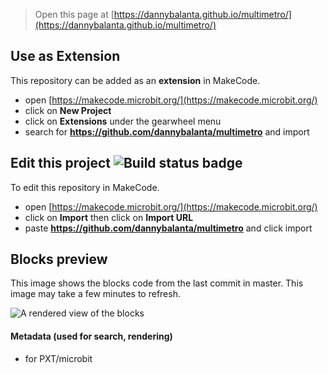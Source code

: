 
> Open this page at [https://dannybalanta.github.io/multimetro/](https://dannybalanta.github.io/multimetro/)

## Use as Extension

This repository can be added as an **extension** in MakeCode.

* open [https://makecode.microbit.org/](https://makecode.microbit.org/)
* click on **New Project**
* click on **Extensions** under the gearwheel menu
* search for **https://github.com/dannybalanta/multimetro** and import

## Edit this project ![Build status badge](https://github.com/dannybalanta/multimetro/workflows/MakeCode/badge.svg)

To edit this repository in MakeCode.

* open [https://makecode.microbit.org/](https://makecode.microbit.org/)
* click on **Import** then click on **Import URL**
* paste **https://github.com/dannybalanta/multimetro** and click import

## Blocks preview

This image shows the blocks code from the last commit in master.
This image may take a few minutes to refresh.

![A rendered view of the blocks](https://github.com/dannybalanta/multimetro/raw/master/.github/makecode/blocks.png)

#### Metadata (used for search, rendering)

* for PXT/microbit
<script src="https://makecode.com/gh-pages-embed.js"></script><script>makeCodeRender("{{ site.makecode.home_url }}", "{{ site.github.owner_name }}/{{ site.github.repository_name }}");</script>
